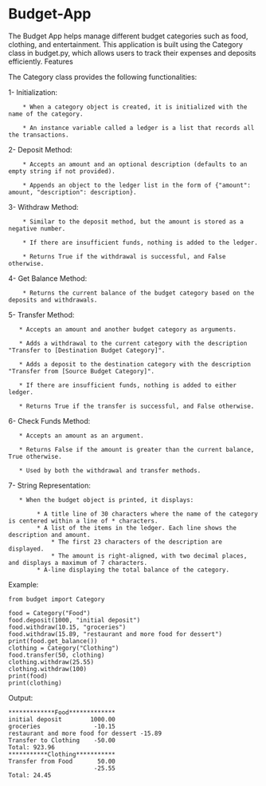 # Budget-App
The Budget App helps manage different budget categories such as food, clothing, and entertainment. This application is built using the Category class in budget.py, which allows users to track their expenses and deposits efficiently.
Features

The Category class provides the following functionalities:

  1- Initialization:
        
        * When a category object is created, it is initialized with the name of the category.
        
        * An instance variable called a ledger is a list that records all the transactions.

  2- Deposit Method:
        
        * Accepts an amount and an optional description (defaults to an empty string if not provided).
        
        * Appends an object to the ledger list in the form of {"amount": amount, "description": description}.

  3- Withdraw Method:
        
        * Similar to the deposit method, but the amount is stored as a negative number.
        
        * If there are insufficient funds, nothing is added to the ledger.
        
        * Returns True if the withdrawal is successful, and False otherwise.

  4- Get Balance Method:
       
        * Returns the current balance of the budget category based on the deposits and withdrawals.

  5- Transfer Method:
       
       * Accepts an amount and another budget category as arguments.
       
       * Adds a withdrawal to the current category with the description "Transfer to [Destination Budget Category]".
       
       * Adds a deposit to the destination category with the description "Transfer from [Source Budget Category]".
       
       * If there are insufficient funds, nothing is added to either ledger.
       
       * Returns True if the transfer is successful, and False otherwise.

  6- Check Funds Method:
       
       * Accepts an amount as an argument.
       
       * Returns False if the amount is greater than the current balance, True otherwise.
       
       * Used by both the withdrawal and transfer methods.

  7- String Representation:
       
       * When the budget object is printed, it displays:
            
            * A title line of 30 characters where the name of the category is centered within a line of * characters.
            * A list of the items in the ledger. Each line shows the description and amount.
                * The first 23 characters of the description are displayed.
                * The amount is right-aligned, with two decimal places, and displays a maximum of 7 characters.
            * A-line displaying the total balance of the category.

 Example:

    from budget import Category

    food = Category("Food")
    food.deposit(1000, "initial deposit")
    food.withdraw(10.15, "groceries")
    food.withdraw(15.89, "restaurant and more food for dessert")
    print(food.get_balance())
    clothing = Category("Clothing")
    food.transfer(50, clothing)
    clothing.withdraw(25.55)
    clothing.withdraw(100)
    print(food)
    print(clothing)

Output:

    *************Food*************
    initial deposit        1000.00
    groceries               -10.15
    restaurant and more food for dessert -15.89
    Transfer to Clothing    -50.00
    Total: 923.96
    ***********Clothing***********
    Transfer from Food       50.00
                            -25.55
    Total: 24.45


